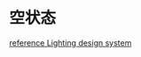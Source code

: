 # 空状态

[<i class="fal fa-external-link"></i> reference Lighting design system](https://www.lightningdesignsystem.com/guidelines/empty-state/)